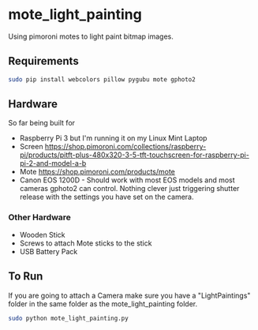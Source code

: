 # mote_light_painting
Using pimoroni motes to light paint bitmap images.

## Requirements

```bash
sudo pip install webcolors pillow pygubu mote gphoto2
```

## Hardware

So far being built for
* Raspberry Pi 3 but I'm running it on my Linux Mint Laptop
* Screen https://shop.pimoroni.com/collections/raspberry-pi/products/pitft-plus-480x320-3-5-tft-touchscreen-for-raspberry-pi-pi-2-and-model-a-b
* Mote https://shop.pimoroni.com/products/mote
* Canon EOS 1200D - Should work with most EOS models and most cameras gphoto2 can control. Nothing clever just triggering shutter release with the settings you have set on the camera.

### Other Hardware

* Wooden Stick
* Screws to attach Mote sticks to the stick
* USB Battery Pack

## To Run

If you are going to attach a Camera make sure you have a "LightPaintings" folder in the same folder as the mote_light_painting folder.

```bash
sudo python mote_light_painting.py
```
